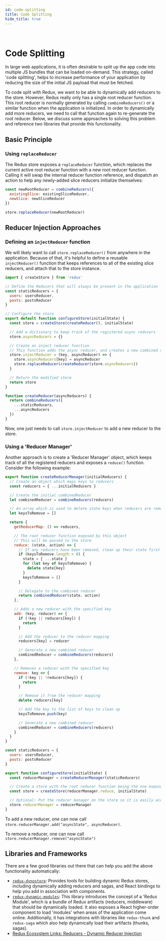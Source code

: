 ```yaml
---
id: code-splitting
title: Code Splitting
hide_title: true
---
```


&nbsp;

# Code Splitting

In large web applications, it is often desirable to split up the app code into multiple JS bundles that can be loaded on-demand. This strategy, called 'code splitting', helps to increase performance of your application by reducing the size of the initial JS payload that must be fetched.

To code split with Redux, we want to be able to dynamically add reducers to the store. However, Redux really only has a single root reducer function. This root reducer is normally generated by calling `combineReducers()` or a similar function when the application is initialized. In order to dynamically add more reducers, we need to call that function again to re-generate the root reducer. Below, we discuss some approaches to solving this problem and reference two libraries that provide this functionality.

## Basic Principle

### Using `replaceReducer`

The Redux store exposes a `replaceReducer` function, which replaces the current active root reducer function with a new root reducer function. Calling it will swap the internal reducer function reference, and dispatch an action to help any newly-added slice reducers initialize themselves:

```js
const newRootReducer = combineReducers({
  existingSlice: existingSliceReducer,
  newSlice: newSliceReducer
})

store.replaceReducer(newRootReducer)
```

## Reducer Injection Approaches

### Defining an `injectReducer` function

We will likely want to call `store.replaceReducer()` from anywhere in the application. Because of that, it's helpful
to define a reusable `injectReducer()` function that keeps references to all of the existing slice reducers, and attach
that to the store instance.

```js
import { createStore } from 'redux'

// Define the Reducers that will always be present in the application
const staticReducers = {
  users: usersReducer,
  posts: postsReducer
}

// Configure the store
export default function configureStore(initialState) {
  const store = createStore(createReducer(), initialState)

  // Add a dictionary to keep track of the registered async reducers
  store.asyncReducers = {}

  // Create an inject reducer function
  // This function adds the async reducer, and creates a new combined reducer
  store.injectReducer = (key, asyncReducer) => {
    store.asyncReducers[key] = asyncReducer
    store.replaceReducer(createReducer(store.asyncReducers))
  }

  // Return the modified store
  return store
}

function createReducer(asyncReducers) {
  return combineReducers({
    ...staticReducers,
    ...asyncReducers
  })
}
```

Now, one just needs to call `store.injectReducer` to add a new reducer to the store.

### Using a 'Reducer Manager'

Another approach is to create a 'Reducer Manager' object, which keeps track of all the registered reducers and exposes a `reduce()` function. Consider the following example:

```js
export function createReducerManager(initialReducers) {
  // Create an object which maps keys to reducers
  const reducers = { ...initialReducers }

  // Create the initial combinedReducer
  let combinedReducer = combineReducers(reducers)

  // An array which is used to delete state keys when reducers are removed
  let keysToRemove = []

  return {
    getReducerMap: () => reducers,

    // The root reducer function exposed by this object
    // This will be passed to the store
    reduce: (state, action) => {
      // If any reducers have been removed, clean up their state first
      if (keysToRemove.length > 0) {
        state = { ...state }
        for (let key of keysToRemove) {
          delete state[key]
        }
        keysToRemove = []
      }

      // Delegate to the combined reducer
      return combinedReducer(state, action)
    },

    // Adds a new reducer with the specified key
    add: (key, reducer) => {
      if (!key || reducers[key]) {
        return
      }

      // Add the reducer to the reducer mapping
      reducers[key] = reducer

      // Generate a new combined reducer
      combinedReducer = combineReducers(reducers)
    },

    // Removes a reducer with the specified key
    remove: key => {
      if (!key || !reducers[key]) {
        return
      }

      // Remove it from the reducer mapping
      delete reducers[key]

      // Add the key to the list of keys to clean up
      keysToRemove.push(key)

      // Generate a new combined reducer
      combinedReducer = combineReducers(reducers)
    }
  }
}

const staticReducers = {
  users: usersReducer,
  posts: postsReducer
}

export function configureStore(initialState) {
  const reducerManager = createReducerManager(staticReducers)

  // Create a store with the root reducer function being the one exposed by the manager.
  const store = createStore(reducerManager.reduce, initialState)

  // Optional: Put the reducer manager on the store so it is easily accessible
  store.reducerManager = reducerManager
}
```

To add a new reducer, one can now call `store.reducerManager.add("asyncState", asyncReducer)`.

To remove a reducer, one can now call `store.reducerManager.remove("asyncState")`

## Libraries and Frameworks

There are a few good libraries out there that can help you add the above functionality automatically:

- [`redux-dynostore`](https://github.com/ioof-holdings/redux-dynostore):
  Provides tools for building dynamic Redux stores, including dynamically adding reducers and sagas, and React bindings to help you add in association with components.
- [`redux-dynamic-modules`](https://github.com/Microsoft/redux-dynamic-modules):
  This library introduces the concept of a 'Redux Module', which is a bundle of Redux artifacts (reducers, middleware) that should be dynamically loaded. It also exposes a React higher-order component to load 'modules' when areas of the application come online. Additionally, it has integrations with libraries like `redux-thunk` and `redux-saga` which also help dynamically load their artifacts (thunks, sagas).
- [Redux Ecosystem Links: Reducers - Dynamic Reducer Injection](https://github.com/markerikson/redux-ecosystem-links/blob/master/reducers.md#dynamic-reducer-injection)

